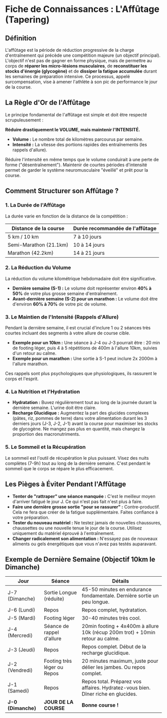 # Fiche de Connaissances : L'Affûtage (Tapering)

## Définition
L'affûtage est la période de réduction progressive de la charge d'entraînement qui précède une compétition majeure (un objectif principal). L'objectif n'est pas de gagner en forme physique, mais de permettre au corps de **réparer les micro-lésions musculaires**, de **reconstituer les stocks d'énergie (glycogène)** et de **dissiper la fatigue accumulée** durant les semaines de préparation intensive. Ce processus, appelé surcompensation, vise à amener l'athlète à son pic de performance le jour de la course.

## La Règle d'Or de l'Affûtage
Le principe fondamental de l'affûtage est simple et doit être respecté scrupuleusement :

**Réduire drastiquement le VOLUME, mais maintenir l'INTENSITÉ.**

- **Volume :** Le nombre total de kilomètres parcourus par semaine.
- **Intensité :** La vitesse des portions rapides des entraînements (les rappels d'allure).

Réduire l'intensité en même temps que le volume conduirait à une perte de forme ("désentraînement"). Maintenir de courtes périodes d'intensité permet de garder le système neuromusculaire "éveillé" et prêt pour la course.

## Comment Structurer son Affûtage ?

### 1. La Durée de l'Affûtage
La durée varie en fonction de la distance de la compétition :

| Distance de la course | Durée recommandée de l'affûtage |
|-----------------------|-----------------------------------|
| 5 km / 10 km          | 7 à 10 jours                      |
| Semi-Marathon (21.1km)| 10 à 14 jours                     |
| Marathon (42.2km)     | 14 à 21 jours                     |

### 2. La Réduction du Volume
La réduction du volume kilométrique hebdomadaire doit être significative.
- **Dernière semaine (S-1) :** Le volume doit représenter environ **40% à 50%** de votre plus grosse semaine d'entraînement.
- **Avant-dernière semaine (S-2) pour un marathon :** Le volume doit être d'environ **60% à 70%** de votre pic de volume.

### 3. Le Maintien de l'Intensité (Rappels d'Allure)
Pendant la dernière semaine, il est crucial d'inclure 1 ou 2 séances très courtes incluant des segments à votre allure de course cible.

- **Exemple pour un 10km :** Une séance à J-4 ou J-3 pourrait être : 20 min de footing léger, puis 4 à 5 répétitions de 400m à l'allure 10km, suivies d'un retour au calme.
- **Exemple pour un marathon :** Une sortie à S-1 peut inclure 2x 2000m à l'allure marathon.

Ces rappels sont plus psychologiques que physiologiques, ils rassurent le corps et l'esprit.

### 4. La Nutrition et l'Hydratation
- **Hydratation :** Buvez régulièrement tout au long de la journée durant la dernière semaine. L'urine doit être claire.
- **Recharge Glucidique :** Augmentez la part des glucides complexes (pâtes, riz, pommes de terre) dans votre alimentation durant les 3 derniers jours (J-3, J-2, J-1) avant la course pour maximiser les stocks de glycogène. Ne mangez pas plus en quantité, mais changez la proportion des macronutriments.

### 5. Le Sommeil et la Récupération
Le sommeil est l'outil de récupération le plus puissant. Visez des nuits complètes (7-9h) tout au long de la dernière semaine. C'est pendant le sommeil que le corps se répare le plus efficacement.

## Les Pièges à Éviter Pendant l'Affûtage
- **Tenter de "rattraper" une séance manquée :** C'est le meilleur moyen d'arriver fatigué le jour J. Ce qui n'est pas fait n'est plus à faire.
- **Faire une dernière grosse sortie "pour se rassurer" :** Contre-productif. Cela ne fera que créer de la fatigue supplémentaire. Faites confiance à votre préparation.
- **Tester du nouveau matériel :** Ne testez jamais de nouvelles chaussures, chaussettes ou une nouvelle tenue le jour de la course. Utilisez uniquement du matériel éprouvé à l'entraînement.
- **Changer radicalement son alimentation :** N'essayez pas de nouveaux aliments ou gels énergétiques que vous n'avez pas testés auparavant.

## Exemple de Dernière Semaine (Objectif 10km le Dimanche)

| Jour  | Séance                                                    | Détails                                                                         |
|-------|-----------------------------------------------------------|---------------------------------------------------------------------------------|
| J-7 (Dimanche) | Sortie Longue (réduite)                           | 45-50 minutes en endurance fondamentale. Dernière sortie un peu longue.         |
| J-6 (Lundi)    | Repos                                             | Repos complet, hydratation.                                                     |
| J-5 (Mardi)    | Footing léger                                     | 30-40 minutes très cool.                                                        |
| J-4 (Mercredi) | Séance de rappel d'allure                         | 20min footing + 4x400m à allure 10k (récup 200m trot) + 10min retour au calme.   |
| J-3 (Jeudi)    | Repos                                             | Repos complet. Début de la recharge glucidique.                                 |
| J-2 (Vendredi) | Footing très léger ou Repos                       | 20 minutes maximum, juste pour délier les jambes. Ou repos complet.             |
| J-1 (Samedi)   | Repos                                             | Repos total. Préparez vos affaires. Hydratez-vous bien. Dîner riche en glucides.|
| **J-0 (Dimanche)** | **JOUR DE LA COURSE** | **Bonne course !** |